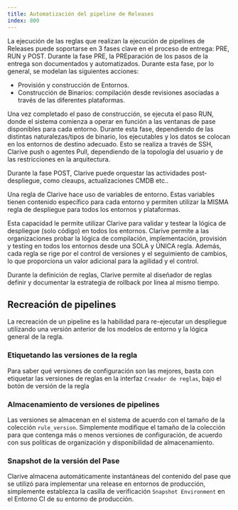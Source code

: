 ```yaml
---
title: Automatización del pipeline de Releases
index: 800
---
```


La ejecución de las reglas que realizan la ejecución de pipelines de Releases puede soportarse en 3 fases clave en el
proceso de entrega: PRE, RUN y POST. Durante la fase PRE, la PREparación de los pasos de la entrega son documentados
y automatizados. Durante esta fase, por lo general, se modelan las siguientes acciones:

- Provisión y construcción de Entornos.
- Construcción de Binarios: compilación desde revisiones asociadas a través de las diferentes plataformas.

Una vez completado el paso de construcción, se ejecuta el paso RUN, donde el sistema comienza a operar en función a las
ventanas de pase disponibles para cada entorno. Durante esta fase, dependiendo de las distintas naturalezas/tipos de
binario, los ejecutables y los datos se colocan en los entornos de destino adecuado. Esto se realiza a través de SSH,
Clarive push o agentes Pull, dependiendo de la topología del usuario y de las restricciones en la arquitectura.

Durante la fase POST, Clarive puede orquestar las actividades post-despliegue, como cleaups, actualizaciones CMDB etc..

Una regla de Clarive hace uso de variables de entorno. Estas variables tienen contenido específico para cada entorno
y permiten utilizar la MISMA regla de despliegue para todos los entornos y plataformas.

Esta capacidad le permite utilizar Clarive para validar y testear la lógica de despliegue (solo código) en todos los
entornos. Clarive permite a las organizaciones probar la lógica de compilación, implementación, provisión y testing en
todos los entornos desde una SOLA y ÚNICA regla. Además, cada regla se rige por el control de versiones y el seguimiento
de cambios, lo que proporciona un valor adicional para la agilidad y el control.

Durante la definición de reglas, Clarive permite al diseñador de reglas definir y documentar la estrategia de rollback
por linea al mismo tiempo.


## Recreación de pipelines

La recreación de un pipeline es la habilidad para re-ejecutar un despliegue utilizando una versión anterior de los
modelos de entorno y la lógica general de la regla.

### Etiquetando las versiones de la regla

Para saber qué versiones de configuración son las mejores, basta con etiquetar las versiones de reglas en la interfaz
`Creador de reglas`, bajo el botón de versión de la regla

### Almacenamiento de versiones de pipelines

Las versiones se almacenan en el sistema de acuerdo con el tamaño de la colección `rule_version`. Simplemente modifique
el tamaño de la colección para que contenga más o menos versiones de configuración, de acuerdo con sus políticas de
organización y disponibilidad de almacenamiento.

### Snapshot de la versión del Pase

Clarive almacena automáticamente instantáneas del contenido del pase que se utilizó para implementar una release en
entornos de producción, simplemente establezca la casilla de verificación `Snapshot Environment` en el Entorno CI de su
entorno de producción.
